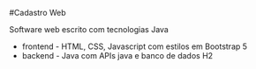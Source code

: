 #Cadastro Web

Software web escrito com tecnologias Java
* frontend - HTML, CSS, Javascript com estilos em Bootstrap 5
* backend - Java com APIs java e banco de dados H2
